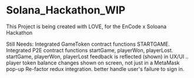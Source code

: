 # Solana_Hackathon_WIP
This Project is being created with LOVE, for the EnCode x Soloana Hackathon

Still Needs:
Integrated GameToken contract functions STARTGAME.
Integrated P2E contract functions startGame, playerWon, playerLost.
startGame, playerWon, playerLost feedback is reflected (shown) in UX/UI .. player token balance changes shown on screen, not just in a MetaMask pop-up
Re-factor redux integration.
better handle user's failure to sign in.
